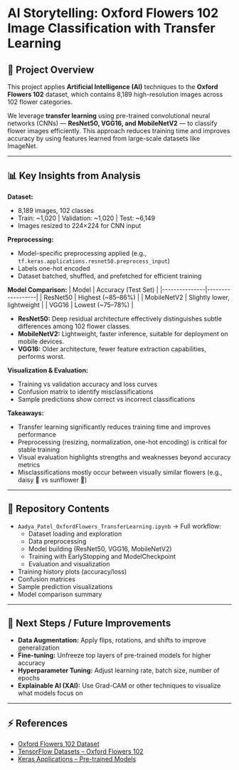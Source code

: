 # AI Storytelling: Oxford Flowers 102 Image Classification with Transfer Learning

## 📌 Project Overview
This project applies **Artificial Intelligence (AI)** techniques to the **Oxford Flowers 102** dataset, which contains 8,189 high-resolution images across 102 flower categories.  

We leverage **transfer learning** using pre-trained convolutional neural networks (CNNs) — **ResNet50, VGG16, and MobileNetV2** — to classify flower images efficiently. This approach reduces training time and improves accuracy by using features learned from large-scale datasets like ImageNet.

---

## 📊 Key Insights from Analysis

**Dataset:**
- 8,189 images, 102 classes
- Train: ~1,020 | Validation: ~1,020 | Test: ~6,149
- Images resized to 224×224 for CNN input

**Preprocessing:**
- Model-specific preprocessing applied (e.g., `tf.keras.applications.resnet50.preprocess_input`)
- Labels one-hot encoded
- Dataset batched, shuffled, and prefetched for efficient training

**Model Comparison:**
| Model         | Accuracy (Test Set) |
|---------------|------------------|
| ResNet50      | Highest (~85–86%) |
| MobileNetV2   | Slightly lower, lightweight |
| VGG16         | Lowest (~75–78%) |

- **ResNet50:** Deep residual architecture effectively distinguishes subtle differences among 102 flower classes.  
- **MobileNetV2:** Lightweight, faster inference, suitable for deployment on mobile devices.  
- **VGG16:** Older architecture, fewer feature extraction capabilities, performs worst.

**Visualization & Evaluation:**
- Training vs validation accuracy and loss curves
- Confusion matrix to identify misclassifications
- Sample predictions show correct vs incorrect classifications

**Takeaways:**
- Transfer learning significantly reduces training time and improves performance
- Preprocessing (resizing, normalization, one-hot encoding) is critical for stable training
- Visual evaluation highlights strengths and weaknesses beyond accuracy metrics
- Misclassifications mostly occur between visually similar flowers (e.g., daisy 🌼 vs sunflower 🌻)

---

## 📂 Repository Contents
- `Aadya_Patel_OxfordFlowers_TransferLearning.ipynb` → Full workflow:
  - Dataset loading and exploration
  - Data preprocessing
  - Model building (ResNet50, VGG16, MobileNetV2)
  - Training with EarlyStopping and ModelCheckpoint
  - Evaluation and visualization
- Training history plots (accuracy/loss)
- Confusion matrices
- Sample prediction visualizations
- Model comparison summary

---

## 🔮 Next Steps / Future Improvements
- **Data Augmentation:** Apply flips, rotations, and shifts to improve generalization  
- **Fine-tuning:** Unfreeze top layers of pre-trained models for higher accuracy  
- **Hyperparameter Tuning:** Adjust learning rate, batch size, number of epochs  
- **Explainable AI (XAI):** Use Grad-CAM or other techniques to visualize what models focus on  

---

## ⚡ References
- [Oxford Flowers 102 Dataset](https://www.robots.ox.ac.uk/~vgg/data/flowers/102/)
- [TensorFlow Datasets – Oxford Flowers 102](https://www.tensorflow.org/datasets/catalog/oxford_flowers102)
- [Keras Applications – Pre-trained Models](https://www.tensorflow.org/api_docs/python/tf/keras/applications)
